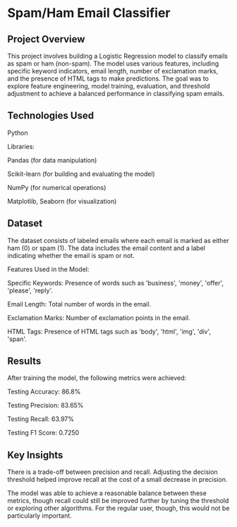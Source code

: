 # Spam/Ham Email Classifier
## Project Overview
This project involves building a Logistic Regression model to classify emails as spam or ham (non-spam). The model uses various features, including specific keyword indicators, email length, number of exclamation marks, and the presence of HTML tags to make predictions. The goal was to explore feature engineering, model training, evaluation, and threshold adjustment to achieve a balanced performance in classifying spam emails.

## Technologies Used
Python

Libraries:

Pandas (for data manipulation)

Scikit-learn (for building and evaluating the model)

NumPy (for numerical operations)

Matplotlib, Seaborn (for visualization)

## Dataset
The dataset consists of labeled emails where each email is marked as either ham (0) or spam (1). The data includes the email content and a label indicating whether the email is spam or not.

Features Used in the Model:

Specific Keywords: Presence of words such as 'business', 'money', 'offer', 'please', 'reply'.

Email Length: Total number of words in the email.

Exclamation Marks: Number of exclamation points in the email.

HTML Tags: Presence of HTML tags such as 'body', 'html', 'img', 'div', 'span'.

## Results

After training the model, the following metrics were achieved:

Testing Accuracy: 86.8%

Testing Precision: 83.65%

Testing Recall: 63.97%

Testing F1 Score: 0.7250

## Key Insights
There is a trade-off between precision and recall. Adjusting the decision threshold helped improve recall at the cost of a small decrease in precision.

The model was able to achieve a reasonable balance between these metrics, though recall could still be improved further by tuning the threshold or exploring other algorithms. For the regular user, though, this would not be particularly important.
